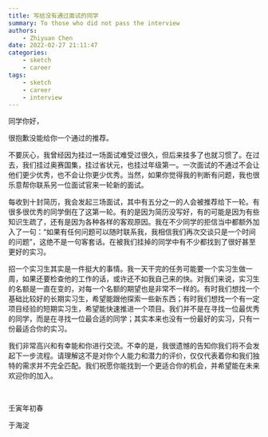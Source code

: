 ```yaml
---
title: 写给没有通过面试的同学
summary: To those who did not pass the interview
authors:
    - Zhiyuan Chen
date: 2022-02-27 21:11:47
categories:
    - sketch
    - career
tags:
    - sketch
    - career
    - interview
---
```


同学你好，

很抱歉没能给你一个通过的推荐。

不要灰心，我曾经因为挂过一场面试难受过很久，但后来挂多了也就习惯了。在过去，我们挂过奥赛国集，挂过省状元，也挂过年级第一。一次面试的不通过不会让他们更少优秀，也不会让你更少优秀。当然，如果你觉得我的判断有问题，我也很乐意帮你联系另一位面试官来一轮新的面试。

每收到十封简历，我会发起三场面试，其中有五分之一的人会被推荐给下一轮。有很多很优秀的同学倒在了这第一轮。有的是因为简历没写好，有的可能是因为有些知识生疏了，还有是因为各种各样的客观原因。我在不少同学的拒信当中都额外加入了一句：“如果有任何问题可以随时联系我，我相信我们再次交谈只是一个时间的问题”，这绝不是一句客套话。在被我们挂掉的同学中有不少都找到了很好甚至更好的实习。

招一个实习生其实是一件挺大的事情。我一天干完的任务可能要一个实习生做一周，如果还要检查他的工作的话，或许还不如我自己来的快。对我们来说，实习生的名额是一直在变的，对每一个名额的期望也是非常不一样的。有时我们想找一个基础比较好的长期实习生，希望能跟他探索一些新东西；有时我们想找一个有一定项目经验的短期实习生，希望能快速推进一个项目。我们并不是在寻找一位最优秀的同学，而是在寻找一位最合适的同学；其实本来也没有一份最好的实习，只有一份最适合你的实习。

我们非常高兴和有幸能和你进行交流。不幸的是，我很遗憾的告知你我们将不会发起下一步流程。请理解这不是对你个人能力和潜力的评价，仅仅代表着你和我们独特的需求并不完全匹配。我们祝愿你能找到一个更适合你的机会，并希望能在未来欢迎你的加入。

</br>

壬寅年初春

于海淀
